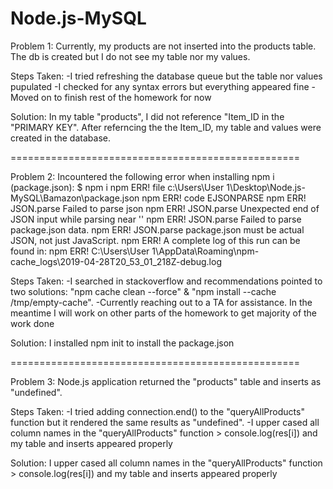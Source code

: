 # Node.js-MySQL

Problem 1: Currently, my products are not inserted into the products table. The db is created but I do not see my table nor my values.

Steps Taken:
-I tried refreshing the database queue but the table nor values pupulated
-I checked for any syntax errors but everything appeared fine
-Moved on to finish rest of the homework for now

Solution: In my table "products", I did not reference "Item_ID in the "PRIMARY KEY". After referncing the the Item_ID, my table and values were created in the database.

==================================================

Problem 2: Incountered the following error when installing npm i (package.json):
$ npm i
npm ERR! file c:\Users\User 1\Desktop\Node.js-MySQL\Bamazon\package.json
npm ERR! code EJSONPARSE
npm ERR! JSON.parse Failed to parse json
npm ERR! JSON.parse Unexpected end of JSON input while parsing near ''
npm ERR! JSON.parse Failed to parse package.json data.
npm ERR! JSON.parse package.json must be actual JSON, not just JavaScript.
npm ERR! A complete log of this run can be found in:
npm ERR!     C:\Users\User 1\AppData\Roaming\npm-cache\_logs\2019-04-28T20_53_01_218Z-debug.log

Steps Taken:
-I searched in stackoverflow and recommendations pointed to two solutions: "npm cache clean --force" & "npm install --cache /tmp/empty-cache".
-Currently reaching out to a TA for assistance. In the meantime I will work on other parts of the homework to get majority of the work done

Solution: I installed npm init to install the package.json

==================================================

Problem 3: Node.js application returned the "products" table and inserts as "undefined".

Steps Taken:
-I tried adding connection.end() to the "queryAllProducts" function but it rendered the same results as "undefined".
-I upper cased all column names in the "queryAllProducts" function > console.log(res[i]) and my table and inserts appeared properly

Solution: I upper cased all column names in the "queryAllProducts" function > console.log(res[i]) and my table and inserts appeared properly

